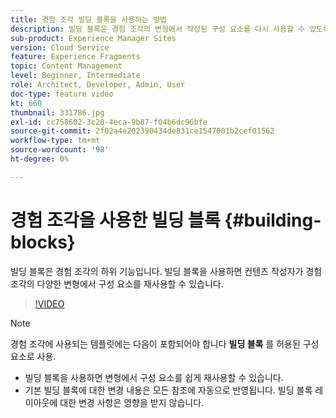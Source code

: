 ```yaml
---
title: 경험 조각 빌딩 블록을 사용하는 방법
description: 빌딩 블록은 경험 조각의 변형에서 작성된 구성 요소를 다시 사용할 수 있도록 하는 경험 조각의 하위 기능입니다.
sub-product: Experience Manager Sites
version: Cloud Service
feature: Experience Fragments
topic: Content Management
level: Beginner, Intermediate
role: Architect, Developer, Admin, User
doc-type: feature video
kt: 660
thumbnail: 331786.jpg
exl-id: cc758602-3c20-4eca-9b87-f04b6dc96bfe
source-git-commit: 2f02a4e202390434de831ce1547001b2cef01562
workflow-type: tm+mt
source-wordcount: '98'
ht-degree: 0%

---
```


# 경험 조각을 사용한 빌딩 블록 {#building-blocks}


빌딩 블록은 경험 조각의 하위 기능입니다. 빌딩 블록을 사용하면 컨텐츠 작성자가 경험 조각의 다양한 변형에서 구성 요소를 재사용할 수 있습니다.

>[!VIDEO](https://video.tv.adobe.com/v/331786/?quality=12&learn=on)

>[!NOTE]
>
> 경험 조각에 사용되는 템플릿에는 다음이 포함되어야 합니다 **빌딩 블록** 를 허용된 구성 요소로 사용.

* 빌딩 블록을 사용하면 변형에서 구성 요소를 쉽게 재사용할 수 있습니다.
* 기본 빌딩 블록에 대한 변경 내용은 모든 참조에 자동으로 반영됩니다. 빌딩 블록 레이아웃에 대한 변경 사항은 영향을 받지 않습니다.
